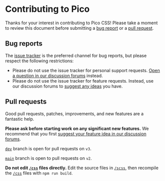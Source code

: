 # Contributing to Pico

Thanks for your interest in contributing to Pico CSS! Please take a moment to review this document before submitting a [bug report](https://github.com/Yohn/PicoCSS/issues) or a [pull request](https://github.com/Yohn/PicoCSS/pulls).

## Bug reports

The [issue tracker](<(https://github.com/Yohn/PicoCSS/issues)>) is the preferred channel for bug reports, but please respect the following restrictions:

- Please do not use the issue tracker for personal support requests. [Open a question in our discussion forums](https://github.com/Yohn/PicoCSS/discussions/categories/help) instead.
- Please do not use the issue tracker for feature requests. Instead, use our discussion forums to [suggest any ideas](https://github.com/Yohn/PicoCSS/discussions/categories/ideas) you have.

## Pull requests

Good pull requests, patches, improvements, and new features are a fantastic help.

**Please ask before starting work on any significant new features.**
We recommend that you first [suggest your feature idea in our discussion forums](https://github.com/Yohn/PicoCSS/discussions/categories/ideas).

[`dev`](https://github.com/Yohn/PicoCSS/tree/dev) branch is open for pull requests on `v3`.

[`main`](https://github.com/Yohn/PicoCSS/tree/main) branch is open to pull requests on `v2`.

**Do not edit [`/css`](https://github.com/Yohn/PicoCSS/tree/master/css) files directly.** Edit the source files in [`/scss`](https://github.com/Yohn/PicoCSS/tree/master/scss), then recompile the [`/css`](https://github.com/Yohn/PicoCSS/tree/master/css) files with `npm run build`.
